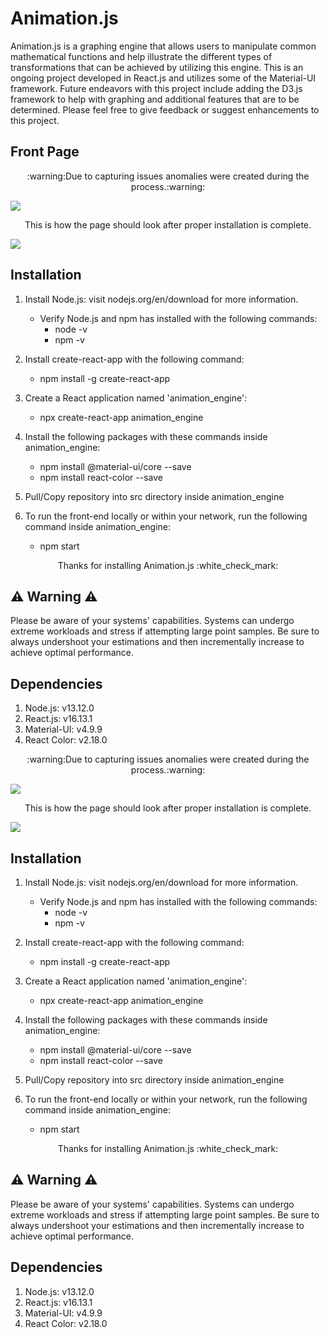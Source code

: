 # Animation.js

<p align="center">

Animation.js is a graphing engine that allows  users to manipulate common mathematical functions and help illustrate the different types of transformations that can be achieved by utilizing this engine. This is an ongoing project developed in React.js and utilizes some of the Material-UI framework. Future endeavors with this project include adding the D3.js framework to help with graphing and additional features that are to be determined.
Please feel free to give feedback or suggest enhancements to this project.

</p>

## Front Page

<p align="center">
:warning:Due to capturing issues anomalies were created during the process.:warning:
</p>

![](https://github.com/xTriixrx/animation.js/blob/master/src/animationjs.gif)

<p align="center">
This is how the page should look after proper installation is complete.
</p>

![](https://github.com/xTriixrx/animation.js/blob/master/src/animation_engine_start_page.png)

## Installation

1. Install Node.js: visit nodejs.org/en/download for more information.
	- Verify Node.js and npm has installed with the following commands:
		* node -v
		* npm -v

2. Install create-react-app with the following command:
	- npm install -g create-react-app

3. Create a React application named 'animation_engine':
	- npx create-react-app animation_engine

4. Install the following packages with these commands inside animation_engine:
	- npm install @material-ui/core --save
	- npm install react-color --save

5. Pull/Copy repository into src directory inside animation_engine

6. To run the front-end locally or within your network, run the following command inside animation_engine:
	- npm start

<p align="center">Thanks for installing Animation.js :white_check_mark:</p>

## :warning: Warning :warning:

<p align="center">

Please be aware of your systems' capabilities. Systems can undergo extreme workloads and stress if attempting large point samples. Be sure to always undershoot your estimations and then incrementally increase to achieve optimal performance.

</p>

## Dependencies

1. Node.js: v13.12.0
2. React.js: v16.13.1
3. Material-UI: v4.9.9
4. React Color: v2.18.0
<p align="center">
:warning:Due to capturing issues anomalies were created during the process.:warning:
</p>

![](https://github.com/xTriixrx/animation.js/blob/master/animationjs.gif)

<p align="center">
This is how the page should look after proper installation is complete.
</p>

![](https://github.com/xTriixrx/animation.js/blob/master/animation_engine_start_page.png)

## Installation

1. Install Node.js: visit nodejs.org/en/download for more information.
	- Verify Node.js and npm has installed with the following commands:
		* node -v
		* npm -v

2. Install create-react-app with the following command:
	- npm install -g create-react-app

3. Create a React application named 'animation_engine':
	- npx create-react-app animation_engine

4. Install the following packages with these commands inside animation_engine:
	- npm install @material-ui/core --save
	- npm install react-color --save

5. Pull/Copy repository into src directory inside animation_engine

6. To run the front-end locally or within your network, run the following command inside animation_engine:
	- npm start

<p align="center">Thanks for installing Animation.js :white_check_mark:</p>

## :warning: Warning :warning:

<p align="center">

Please be aware of your systems' capabilities. Systems can undergo extreme workloads and stress if attempting large point samples. Be sure to always undershoot your estimations and then incrementally increase to achieve optimal performance.

</p>

## Dependencies

1. Node.js: v13.12.0
2. React.js: v16.13.1
3. Material-UI: v4.9.9
4. React Color: v2.18.0